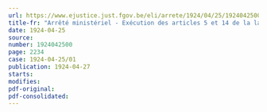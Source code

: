 ```yaml
---
url: https://www.ejustice.just.fgov.be/eli/arrete/1924/04/25/1924042500/justel
title-fr: "Arrêté ministériel - Exécution des articles 5 et 14 de la la loi du 28 février 1924 modifiant la législation en matière d'impôts sur les revenus"
date: 1924-04-25
source:
number: 1924042500
page: 2234
case: 1924-04-25/01
publication: 1924-04-27
starts:
modifies:
pdf-original:
pdf-consolidated:
---
```


